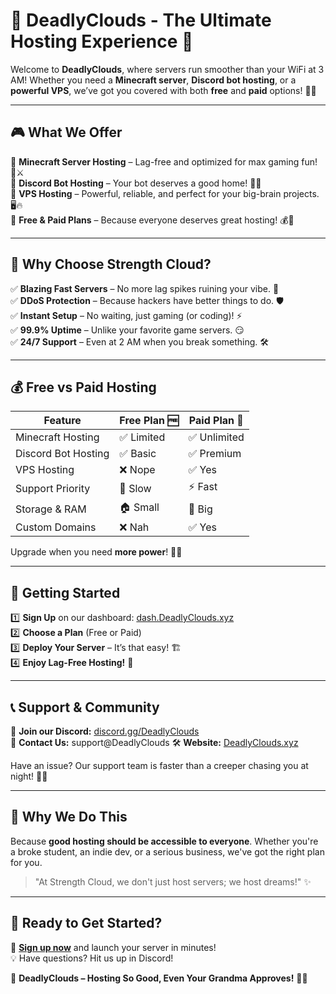 # 🌟 DeadlyClouds - The Ultimate Hosting Experience 🚀

Welcome to **DeadlyClouds**, where servers run smoother than your WiFi at 3 AM! Whether you need a **Minecraft server**, **Discord bot hosting**, or a **powerful VPS**, we’ve got you covered with both **free** and **paid** options! 💸✨

---

## 🎮 What We Offer

🔹 **Minecraft Server Hosting** – Lag-free and optimized for max gaming fun! 🏰⚔️  
🔹 **Discord Bot Hosting** – Your bot deserves a good home! 🤖💬  
🔹 **VPS Hosting** – Powerful, reliable, and perfect for your big-brain projects. 🖥️🔥  
🔹 **Free & Paid Plans** – Because everyone deserves great hosting! 💰🎁

---

## 🚀 Why Choose Strength Cloud?

✅ **Blazing Fast Servers** – No more lag spikes ruining your vibe. 🚀  
✅ **DDoS Protection** – Because hackers have better things to do. 🛡️  
✅ **Instant Setup** – No waiting, just gaming (or coding)! ⚡  
✅ **99.9% Uptime** – Unlike your favorite game servers. 😏  
✅ **24/7 Support** – Even at 2 AM when you break something. 🛠️

---

## 💰 Free vs Paid Hosting

| Feature              | Free Plan 🆓 | Paid Plan 💎 |
|----------------------|-------------|-------------|
| Minecraft Hosting   | ✅ Limited  | ✅ Unlimited |
| Discord Bot Hosting | ✅ Basic    | ✅ Premium  |
| VPS Hosting        | ❌ Nope    | ✅ Yes      |
| Support Priority   | 🐢 Slow     | ⚡ Fast     |
| Storage & RAM      | 🏠 Small    | 🏢 Big      |
| Custom Domains     | ❌ Nah     | ✅ Yes      |

Upgrade when you need **more power**! 🦾💥

---

## 🚀 Getting Started

1️⃣ **Sign Up** on our dashboard: [dash.DeadlyClouds.xyz](https://dash.DeadlyClouds.xyz)  
2️⃣ **Choose a Plan** (Free or Paid)  
3️⃣ **Deploy Your Server** – It’s that easy! 🏗️  
4️⃣ **Enjoy Lag-Free Hosting!** 🎉

---

## 📞 Support & Community

💬 **Join our Discord:** [discord.gg/DeadlyClouds](https://discord.gg/DeadlyClouds)  
📧 **Contact Us:** support@DeadlyClouds
🛠 **Website:** [DeadlyClouds.xyz](https://DeadlyClouds.xyz)

Have an issue? Our support team is faster than a creeper chasing you at night! 🏃💨

---

## 💖 Why We Do This

Because **good hosting should be accessible to everyone**. Whether you're a broke student, an indie dev, or a serious business, we've got the right plan for you.

> "At Strength Cloud, we don't just host servers; we host dreams!" ✨

---

## 🎉 Ready to Get Started?

🚀 [**Sign up now**](https://dash.DeadlyClouds.xyz) and launch your server in minutes!  
💡 Have questions? Hit us up in Discord!  

📢 **DeadlyClouds – Hosting So Good, Even Your Grandma Approves!** 👵✅
